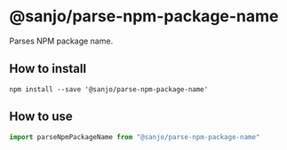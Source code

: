 # @sanjo/parse-npm-package-name

Parses NPM package name.

## How to install

```
npm install --save '@sanjo/parse-npm-package-name'
```

## How to use

```js
import parseNpmPackageName from "@sanjo/parse-npm-package-name"
```
